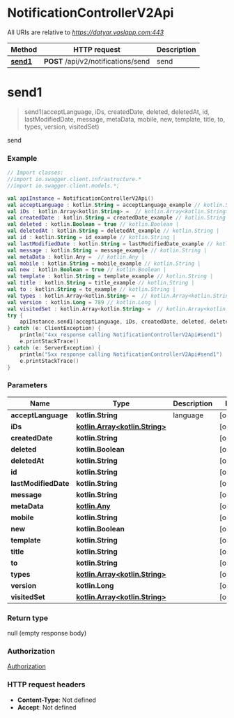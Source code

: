 # NotificationControllerV2Api

All URIs are relative to *https://datyar.vaslapp.com:443*

Method | HTTP request | Description
------------- | ------------- | -------------
[**send1**](NotificationControllerV2Api.md#send1) | **POST** /api/v2/notifications/send | send

<a name="send1"></a>
# **send1**
> send1(acceptLanguage, iDs, createdDate, deleted, deletedAt, id, lastModifiedDate, message, metaData, mobile, new, template, title, to, types, version, visitedSet)

send

### Example
```kotlin
// Import classes:
//import io.swagger.client.infrastructure.*
//import io.swagger.client.models.*;

val apiInstance = NotificationControllerV2Api()
val acceptLanguage : kotlin.String = acceptLanguage_example // kotlin.String | language
val iDs : kotlin.Array<kotlin.String> =  // kotlin.Array<kotlin.String> | 
val createdDate : kotlin.String = createdDate_example // kotlin.String | 
val deleted : kotlin.Boolean = true // kotlin.Boolean | 
val deletedAt : kotlin.String = deletedAt_example // kotlin.String | 
val id : kotlin.String = id_example // kotlin.String | 
val lastModifiedDate : kotlin.String = lastModifiedDate_example // kotlin.String | 
val message : kotlin.String = message_example // kotlin.String | 
val metaData : kotlin.Any =  // kotlin.Any | 
val mobile : kotlin.String = mobile_example // kotlin.String | 
val new : kotlin.Boolean = true // kotlin.Boolean | 
val template : kotlin.String = template_example // kotlin.String | 
val title : kotlin.String = title_example // kotlin.String | 
val to : kotlin.String = to_example // kotlin.String | 
val types : kotlin.Array<kotlin.String> =  // kotlin.Array<kotlin.String> | 
val version : kotlin.Long = 789 // kotlin.Long | 
val visitedSet : kotlin.Array<kotlin.String> =  // kotlin.Array<kotlin.String> | 
try {
    apiInstance.send1(acceptLanguage, iDs, createdDate, deleted, deletedAt, id, lastModifiedDate, message, metaData, mobile, new, template, title, to, types, version, visitedSet)
} catch (e: ClientException) {
    println("4xx response calling NotificationControllerV2Api#send1")
    e.printStackTrace()
} catch (e: ServerException) {
    println("5xx response calling NotificationControllerV2Api#send1")
    e.printStackTrace()
}
```

### Parameters

Name | Type | Description  | Notes
------------- | ------------- | ------------- | -------------
 **acceptLanguage** | **kotlin.String**| language | [optional]
 **iDs** | [**kotlin.Array&lt;kotlin.String&gt;**](kotlin.String.md)|  | [optional]
 **createdDate** | **kotlin.String**|  | [optional]
 **deleted** | **kotlin.Boolean**|  | [optional]
 **deletedAt** | **kotlin.String**|  | [optional]
 **id** | **kotlin.String**|  | [optional]
 **lastModifiedDate** | **kotlin.String**|  | [optional]
 **message** | **kotlin.String**|  | [optional]
 **metaData** | [**kotlin.Any**](.md)|  | [optional]
 **mobile** | **kotlin.String**|  | [optional]
 **new** | **kotlin.Boolean**|  | [optional]
 **template** | **kotlin.String**|  | [optional]
 **title** | **kotlin.String**|  | [optional]
 **to** | **kotlin.String**|  | [optional]
 **types** | [**kotlin.Array&lt;kotlin.String&gt;**](kotlin.String.md)|  | [optional]
 **version** | **kotlin.Long**|  | [optional]
 **visitedSet** | [**kotlin.Array&lt;kotlin.String&gt;**](kotlin.String.md)|  | [optional]

### Return type

null (empty response body)

### Authorization

[Authorization](../README.md#Authorization)

### HTTP request headers

 - **Content-Type**: Not defined
 - **Accept**: Not defined

